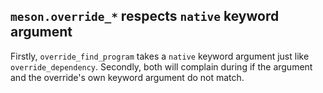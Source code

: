 ## `meson.override_*` respects `native` keyword argument

Firstly, `override_find_program` takes a `native` keyword argument just like
`override_dependency`.  Secondly, both will complain during if the argument and
the override's own keyword argument do not match.
